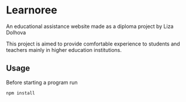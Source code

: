 # Learnoree
An educational assistance website made as a diploma project by Liza Dolhova

This project is aimed to provide comfortable experience to students and teachers mainly in higher education institutions.

## Usage

Before starting a program run
```
npm install
```
